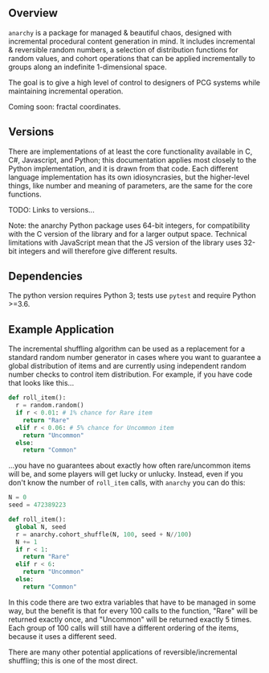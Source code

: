 ## Overview

`anarchy` is a package for managed & beautiful chaos, designed with
incremental procedural content generation in mind. It includes
incremental & reversible random numbers, a selection of distribution
functions for random values, and cohort operations that can be applied
incrementally to groups along an indefinite 1-dimensional space.

The goal is to give a high level of control to designers of PCG systems
while maintaining incremental operation.

Coming soon: fractal coordinates.


## Versions

There are implementations of at least the core functionality available in
C, C#, Javascript, and Python; this documentation applies most closely to
the Python implementation, and it is drawn from that code. Each different
language implementation has its own idiosyncrasies, but the higher-level
things, like number and meaning of parameters, are the same for the core
functions.

TODO: Links to versions...

Note: the anarchy Python package uses 64-bit integers, for compatibility
with the C version of the library and for a larger output space.
Technical limitations with JavaScript mean that the JS version of the
library uses 32-bit integers and will therefore give different results.


## Dependencies

The python version requires Python 3; tests use `pytest` and require
Python >=3.6.


## Example Application

The incremental shuffling algorithm can be used as a replacement for a
standard random number generator in cases where you want to guarantee a
global distribution of items and are currently using independent random
number checks to control item distribution. For example, if you have code
that looks like this...

```python
def roll_item():
  r = random.random()
  if r < 0.01: # 1% chance for Rare item
    return "Rare"
  elif r < 0.06: # 5% chance for Uncommon item
    return "Uncommon"
  else:
    return "Common"
```

...you have no guarantees about exactly how often rare/uncommon items
will be, and some players will get lucky or unlucky. Instead, even if you
don't know the number of `roll_item` calls, with `anarchy` you can do
this:

```python
N = 0
seed = 472389223

def roll_item():
  global N, seed
  r = anarchy.cohort_shuffle(N, 100, seed + N//100)
  N += 1
  if r < 1:
    return "Rare"
  elif r < 6:
    return "Uncommon"
  else:
    return "Common"
```

In this code there are two extra variables that have to be managed in
some way, but the benefit is that for every 100 calls to the function,
"Rare" will be returned exactly once, and "Uncommon" will be returned
exactly 5 times. Each group of 100 calls will still have a different
ordering of the items, because it uses a different seed.

There are many other potential applications of reversible/incremental
shuffling; this is one of the most direct.
